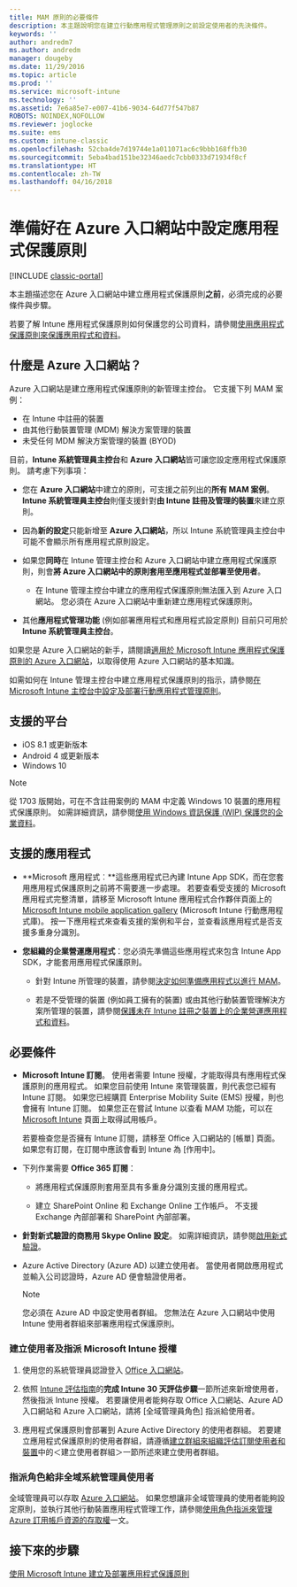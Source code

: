```yaml
---
title: MAM 原則的必要條件
description: 本主題說明您在建立行動應用程式管理原則之前設定使用者的先決條件。
keywords: ''
author: andredm7
ms.author: andredm
manager: dougeby
ms.date: 11/29/2016
ms.topic: article
ms.prod: ''
ms.service: microsoft-intune
ms.technology: ''
ms.assetid: 7e6a85e7-e007-41b6-9034-64d77f547b87
ROBOTS: NOINDEX,NOFOLLOW
ms.reviewer: joglocke
ms.suite: ems
ms.custom: intune-classic
ms.openlocfilehash: 52cba4de7d19744e1a011071ac6c9bbb168ffb30
ms.sourcegitcommit: 5eba4bad151be32346aedc7cbb0333d71934f8cf
ms.translationtype: HT
ms.contentlocale: zh-TW
ms.lasthandoff: 04/16/2018
---
```

# <a name="get-ready-to-configure-app-protection-policies-in-the-azure-portal"></a>準備好在 Azure 入口網站中設定應用程式保護原則

[!INCLUDE [classic-portal](../includes/classic-portal.md)]

本主題描述您在 Azure 入口網站中建立應用程式保護原則**之前**，必須完成的必要條件與步驟。

若要了解 Intune 應用程式保護原則如何保護您的公司資料，請參閱[使用應用程式保護原則來保護應用程式和資料](protect-apps-and-data-with-microsoft-intune.md)。

## <a name="what-is-the-azure-portal"></a>什麼是 Azure 入口網站？

Azure 入口網站是建立應用程式保護原則的新管理主控台。 它支援下列 MAM 案例：
- 在 Intune 中註冊的裝置
- 由其他行動裝置管理 (MDM) 解決方案管理的裝置
- 未受任何 MDM 解決方案管理的裝置 (BYOD)

目前，**Intune 系統管理員主控台**和 **Azure 入口網站**皆可讓您設定應用程式保護原則。  請考慮下列事項：

* 您在 **Azure 入口網站**中建立的原則，可支援之前列出的**所有 MAM 案例**。 **Intune 系統管理員主控台**則僅支援針對**由 Intune 註冊及管理的裝置**來建立原則。

* 因為**新的設定**只能新增至 **Azure 入口網站**，所以 Intune 系統管理員主控台中可能不會顯示所有應用程式原則設定。

* 如果您**同時**在 Intune 管理主控台和 Azure 入口網站中建立應用程式保護原則，則會**將 Azure 入口網站中的原則套用至應用程式並部署至使用者**。
    * 在 Intune 管理主控台中建立的應用程式保護原則無法匯入到 Azure 入口網站。  您必須在 Azure 入口網站中重新建立應用程式保護原則。


* 其他**應用程式管理功能** (例如部署應用程式和應用程式設定原則) 目前只可用於 **Intune 系統管理員主控台**。


如果您是 Azure 入口網站的新手，請閱讀[適用於 Microsoft Intune 應用程式保護原則的 Azure 入口網站](azure-portal-for-microsoft-intune-mam-policies.md)，以取得使用 Azure 入口網站的基本知識。

如需如何在 Intune 管理主控台中建立應用程式保護原則的指示，請參閱[在 Microsoft Intune 主控台中設定及部署行動應用程式管理原則](configure-and-deploy-mobile-application-management-policies-in-the-microsoft-intune-console.md)。


##  <a name="supported-platforms"></a>支援的平台
- iOS 8.1 或更新版本
- Android 4 或更新版本
- Windows 10

>[!NOTE]
>從 1703 版開始，可在不含註冊案例的 MAM 中定義 Windows 10 裝置的應用程式保護原則。 如需詳細資訊，請參閱[使用 Windows 資訊保護 (WIP) 保護您的企業資料](https://technet.microsoft.com/itpro/windows/keep-secure/protect-enterprise-data-using-wip)。

##  <a name="supported-apps"></a>支援的應用程式
* **Microsoft 應用程式︰**這些應用程式已內建 Intune App SDK，而在您套用應用程式保護原則之前將不需要進一步處理。
若要查看受支援的 Microsoft 應用程式完整清單，請移至 Microsoft Intune 應用程式合作夥伴頁面上的 [Microsoft Intune mobile application gallery](https://www.microsoft.com/cloud-platform/microsoft-intune-apps) (Microsoft Intune 行動應用程式庫)。 按一下應用程式來查看支援的案例和平台，並查看該應用程式是否支援多重身分識別。

* **您組織的企業營運應用程式**：您必須先準備這些應用程式來包含 Intune App SDK，才能套用應用程式保護原則。

  * 針對 Intune 所管理的裝置，請參閱[決定如何準備應用程式以進行 MAM](/intune/apps-prepare-mobile-application-management)。

  * 若是不受管理的裝置 (例如員工擁有的裝置) 或由其他行動裝置管理解決方案所管理的裝置，請參閱[保護未在 Intune 註冊之裝置上的企業營運應用程式和資料](protect-line-of-business-apps-and-data-on-devices-not-enrolled-in-microsoft-intune.md)。

## <a name="prerequisites"></a>必要條件

- **Microsoft Intune 訂閱**。 使用者需要 Intune 授權，才能取得具有應用程式保護原則的應用程式。
  如果您目前使用 Intune 來管理裝置，則代表您已經有 Intune 訂閱。 如果您已經購買 Enterprise Mobility Suite (EMS) 授權，則也會擁有 Intune 訂閱。 如果您正在嘗試 Intune 以查看 MAM 功能，可以在 [Microsoft Intune](https://www.microsoft.com/server-cloud/products/microsoft-intune/) 頁面上取得試用帳戶。

  若要檢查您是否擁有 Intune 訂閱，請移至 Office 入口網站的 [帳單] 頁面。  如果您有訂閱，在訂閱中應該會看到 Intune 為 [作用中]。

- 下列作業需要 **Office 365 訂閱**：

  - 將應用程式保護原則套用至具有多重身分識別支援的應用程式。

  - 建立 SharePoint Online 和 Exchange Online 工作帳戶。 不支援 Exchange 內部部署和 SharePoint 內部部署。

- **針對新式驗證的商務用 Skype Online 設定**。 如需詳細資訊，請參閱[啟用新式驗證](https://social.technet.microsoft.com/wiki/contents/articles/34339.skype-for-business-online-enable-your-tenant-for-modern-authentication.aspx)。


- Azure Active Directory (Azure AD) 以建立使用者。 當使用者開啟應用程式並輸入公司認證時，Azure AD 便會驗證使用者。

    > [!NOTE]
    > 您必須在 Azure AD 中設定使用者群組。 您無法在 Azure 入口網站中使用 Intune 使用者群組來部署應用程式保護原則。

### <a name="create-users-and-assign-microsoft-intune-licenses"></a>建立使用者及指派 Microsoft Intune 授權

1.  使用您的系統管理員認證登入 [Office 入口網站](https://portal.office.com)。

2.  依照 [Intune 評估指南](/intune-classic/understand-explore/get-started-with-a-30-day-trial-of-microsoft-intune)的**完成 Intune 30 天評估步驟**一節所述來新增使用者，然後指派 Intune 授權。 若要讓使用者能夠存取 Office 入口網站、Azure AD 入口網站和 Azure 入口網站，請將 [全域管理員角色] 指派給使用者。

5.  應用程式保護原則會部署到 Azure Active Directory 的使用者群組。 若要建立應用程式保護原則的使用者群組，請遵循[建立群組來組織評估訂閱使用者和裝置](/intune-classic/understand-explore/get-started-with-a-30-day-trial-of-microsoft-intune-step-3)中的＜建立使用者群組＞一節所述來建立使用者群組。

### <a name="assign-roles-to-non-global-admin-users"></a>指派角色給非全域系統管理員使用者

全域管理員可以存取 [Azure 入口網站](https://portal.azure.com)。  如果您想讓非全域管理員的使用者能夠設定原則，並執行其他行動裝置應用程式管理工作，請參閱[使用角色指派來管理 Azure 訂用帳戶資源的存取權](https://azure.microsoft.com/documentation/articles/role-based-access-control-configure/)一文。

## <a name="next-steps"></a>接下來的步驟
[使用 Microsoft Intune 建立及部署應用程式保護原則](create-and-deploy-mobile-app-management-policies-with-microsoft-intune.md)
